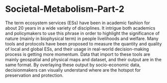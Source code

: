 # Societal-Metabolism-Part-2

The term ecosystem services (ESs) have been in academic fashion for about 20 years in a wide variety of disciplines. It intrigue both academics and policymakers to use this phrase in order to highlight the significance of nature (mainly in biophysical term) in people livelihoods and welfare. Many tools and protocols have been proposed to measure the quantity and quality of local and global ESs, and their usage in real-world decision-making process is getting more momentum. Data that import to these tools are mainly geospatial and physical maps and dataset, and their output are in the same format. By overlaying these output by socio-economic data, decisionmakers can visually understand where are the hotspot for preservation and protection. 

